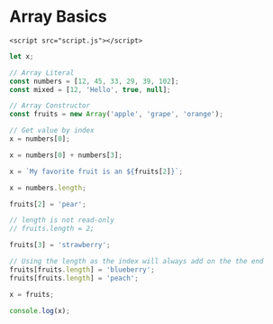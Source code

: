<!DOCTYPE html>
<html lang="en">
  <head>
    <meta charset="UTF-8" />
    <meta http-equiv="X-UA-Compatible" content="IE=edge" />
    <meta name="viewport" content="width=device-width, initial-scale=1.0" />
    <title>Array Basics</title>
  </head>
  <body>
    <h1>Array Basics</h1>

    <script src="script.js"></script>
  </body>
</html>

```js
let x;

// Array Literal
const numbers = [12, 45, 33, 29, 39, 102];
const mixed = [12, 'Hello', true, null];

// Array Constructor
const fruits = new Array('apple', 'grape', 'orange');

// Get value by index
x = numbers[0];

x = numbers[0] + numbers[3];

x = `My favorite fruit is an ${fruits[2]}`;

x = numbers.length;

fruits[2] = 'pear';

// length is not read-only
// fruits.length = 2;

fruits[3] = 'strawberry';

// Using the length as the index will always add on the the end
fruits[fruits.length] = 'blueberry';
fruits[fruits.length] = 'peach';

x = fruits;

console.log(x);
